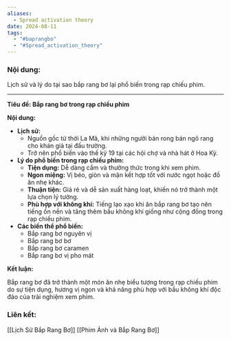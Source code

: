 ```yaml
---
aliases:
  - Spread activation theory
date: 2024-08-11
tags:
  - "#baprangbo"
  - "#Spread_activation_theory"
---
```


###  Nội dung: 

Lịch sử và lý do tại sao bắp rang bơ lại phổ biến trong rạp chiếu phim.

--- 
**Tiêu đề: Bắp rang bơ trong rạp chiếu phim**

**Nội dung:**

* **Lịch sử:**
    * Nguồn gốc từ thời La Mã, khi những người bán rong bán ngô rang cho khán giả tại đấu trường.
    * Trở nên phổ biến vào thế kỷ 19 tại các hội chợ và nhà hát ở Hoa Kỳ.
* **Lý do phổ biến trong rạp chiếu phim:**
    * **Tiện dụng:** Dễ dàng cầm và thưởng thức trong khi xem phim.
    * **Ngon miệng:** Vị béo, giòn và mặn kết hợp tốt với nước ngọt hoặc đồ ăn nhẹ khác.
    * **Thuận tiện:** Giá rẻ và dễ sản xuất hàng loạt, khiến nó trở thành một lựa chọn lý tưởng.
    * **Phù hợp với không khí:** Tiếng lạo xạo khi ăn bắp rang bơ tạo nên tiếng ồn nền và tăng thêm bầu không khí giống như cộng đồng trong rạp chiếu phim.
* **Các biến thể phổ biến:**
    * Bắp rang bơ nguyên vị
    * Bắp rang bơ bơ
    * Bắp rang bơ caramen
    * Bắp rang bơ vị pho mát

**Kết luận:**

Bắp rang bơ đã trở thành một món ăn nhẹ biểu tượng trong rạp chiếu phim do sự tiện dụng, hương vị ngon và khả năng phù hợp với bầu không khí độc đáo của trải nghiệm xem phim.




###  Liên kết:

[[Lịch Sử Bắp Rang Bơ]]
[[Phim Ảnh và Bắp Rang Bơ]]